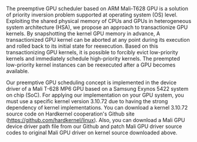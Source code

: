 
The preemptive GPU scheduler based on ARM Mali-T628 GPU is a solution of priority inversion problem supported at operating system (OS) level. Exploiting the shared physical memory of CPUs and GPUs in heterogeneous system architecture (HSA), we propose an approach to transactionize GPU kernels. By snapshotting the kernel GPU memory in advance, A transactionized GPU kernel can be aborted at any point during its execution and rolled back to its initial state for reexecution. Based on this transactionizing GPU kernels, it is possible to forcibly evict low-priority kernels and immediately schedule high-priority kernels. The preempted low-priority kernel instances can be reexecuted after a GPU becomes available.  

Our preemptive GPU scheduling concept is implemented in the device driver of a Mali T-628 MP6 GPU based on a Samsung Exynos 5422 system on chip (SoC). For applying our implementation on your GPU system, you must use a specific kernel version 3.10.72 due to having the strong dependency of kernel implementations. You can download a kernel 3.10.72 source code on Hardkernel cooperation's Github site (https://github.com/hardkernel/linux).  Also, you can download a Mali GPU device driver path file from our Github and patch Mali GPU driver source codes to original Mali GPU driver on kernel source downloaded above.



